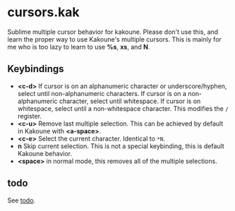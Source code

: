 # cursors.kak

Sublime multiple cursor behavior for kakoune. Please don't use this, and learn
the proper way to use Kakoune's multiple cursors. This is mainly for me who is
too lazy to learn to use **%s**, **xs**, and **N**.

## Keybindings
- **&lt;c-d&gt;** If cursor is on an alphanumeric character or underscore/hyphen,
  select until non-alphanumeric characters. If cursor is on a non-alphanumeric
  character, select until whitespace. If cursor is on whitespace, select until
  a non-whitespace character. This modifies the `/` register.
- **&lt;c-u&gt;** Remove last multiple selection. This can be achieved by default
  in Kakoune with **&lt;a-space&gt;**.
- **&lt;c-e&gt;** Select the current character. Identical to `*N`.
- **n** Skip current selection. This is not a special keybinding, this is
  default Kakoune behavior.
- **&lt;space&gt;** in normal mode, this removes all of the multiple selections.

## todo
See [todo](todo.md).
